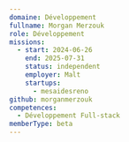 ```yaml
---
domaine: Développement
fullname: Morgan Merzouk
role: Développement
missions:
  - start: 2024-06-26
    end: 2025-07-31
    status: independent
    employer: Malt
    startups:
      - mesaidesreno
github: morganmerzouk
competences:
  - Développement Full-stack
memberType: beta
---
```

